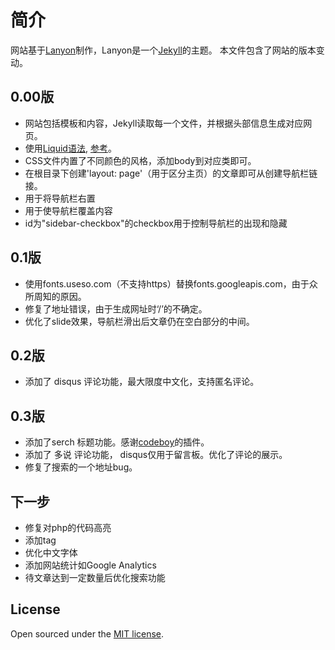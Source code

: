 # 简介

网站基于[Lanyon](https://github.com/poole/lanyon)制作，Lanyon是一个[Jekyll](http://jekyllrb.com)的主题。
本文件包含了网站的版本变动。

## 0.00版

* 网站包括模板和内容，Jekyll读取每一个文件，并根据头部信息生成对应网页。
* 使用[Liquid语法](https://github.com/Shopify/liquid/wiki/Liquid-for-Designers), [参考](http://blog.csdn.net/dont27/article/details/38097581)。
* CSS文件内置了不同颜色的风格，添加body到对应类即可。
* 在根目录下创建'layout: page'（用于区分主页）的文章即可从创建导航栏链接。
* <body class="layout-reverse">用于将导航栏右置
* <body class="sidebar-overlay">用于使导航栏覆盖内容
* id为"sidebar-checkbox"的checkbox用于控制导航栏的出现和隐藏

## 0.1版

* 使用fonts.useso.com（不支持https）替换fonts.googleapis.com，由于众所周知的原因。
* 修复了地址错误，由于生成网址时‘/’的不确定。
* 优化了slide效果，导航栏滑出后文章仍在空白部分的中间。

## 0.2版

* 添加了 disqus 评论功能，最大限度中文化，支持匿名评论。

## 0.3版
* 添加了serch 标题功能。感谢[codeboy](https://github.com/androiddevelop)的插件。
* 添加了 多说 评论功能， disqus仅用于留言板。优化了评论的展示。
* 修复了搜索的一个地址bug。

## 下一步

* 修复对php的代码高亮
* 添加tag
* 优化中文字体
* 添加网站统计如Google Analytics
* 待文章达到一定数量后优化搜索功能

## License

Open sourced under the [MIT license](LICENSE.md).

